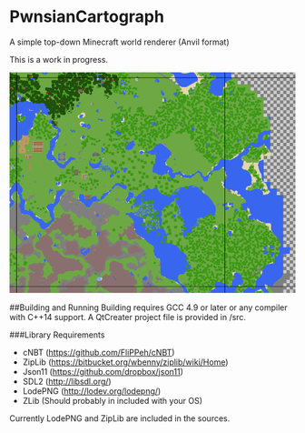 # PwnsianCartograph
A simple top-down Minecraft world renderer (Anvil format)

This is a work in progress.

![World Render](EarlyWorldRender.png)

##Building and Running
Building requires GCC 4.9 or later or any compiler with C++14 support. A QtCreater project file is provided in /src.

###Library Requirements
- cNBT (https://github.com/FliPPeh/cNBT)
- ZipLib (https://bitbucket.org/wbenny/ziplib/wiki/Home)
- Json11 (https://github.com/dropbox/json11)
- SDL2 (http://libsdl.org/)
- LodePNG (http://lodev.org/lodepng/)
- ZLib (Should probably in included with your OS)

Currently LodePNG and ZipLib are included in the sources.


